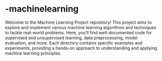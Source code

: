 # -machinelearning
Welcome to the Machine Learning Project repository! This project aims to explore and implement various machine learning algorithms and techniques to tackle real-world problems. Here, you’ll find well-documented code for supervised and unsupervised learning, data preprocessing, model evaluation, and more. Each directory contains specific examples and experiments, providing a hands-on approach to understanding and applying machine learning principles.
